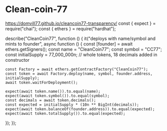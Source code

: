 # Clean-coin-77
https://domvill77.github.io/cleancoin77-transparency/
const { expect } = require("chai");
const { ethers } = require("hardhat");

describe("CleanCoin77", function () {
  it("deploys with name/symbol and mints to founder", async function () {
    const [founder] = await ethers.getSigners();
    const name = "CleanCoin77";
    const symbol = "CC77";
    const initialSupply = 77_000_000n; // whole tokens, 18 decimals added in constructor

    const Factory = await ethers.getContractFactory("CleanCoin77");
    const token = await Factory.deploy(name, symbol, founder.address, initialSupply);
    await token.waitForDeployment();

    expect(await token.name()).to.equal(name);
    expect(await token.symbol()).to.equal(symbol);
    const decimals = await token.decimals();
    const expected = initialSupply * (10n ** BigInt(decimals));
    expect(await token.balanceOf(founder.address)).to.equal(expected);
    expect(await token.totalSupply()).to.equal(expected);
  });
});
